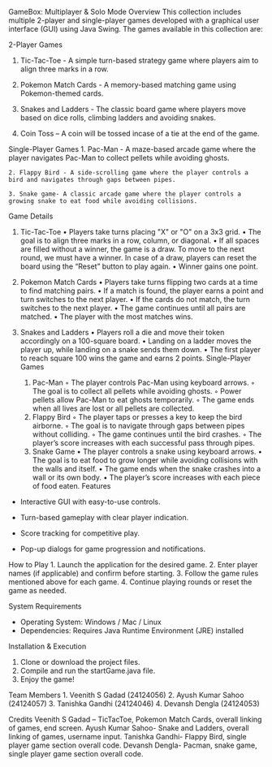 GameBox: Multiplayer & Solo Mode
Overview
This collection includes multiple 2-player and single-player games developed with a graphical user interface (GUI) using Java Swing. The games available in this collection are:

2-Player Games
1. Tic-Tac-Toe - A simple turn-based strategy game where players aim to align three marks in a row.

2. Pokemon Match Cards - A memory-based matching game using Pokemon-themed cards.

3. Snakes and Ladders - The classic board game where players move based on dice rolls, climbing ladders and avoiding snakes.

4. Coin Toss – A coin will be tossed incase of a tie at the end of the game.

Single-Player Games
    1. Pac-Man - A maze-based arcade game where the player navigates Pac-Man to collect pellets while avoiding ghosts.

    2. Flappy Bird - A side-scrolling game where the player controls a bird and navigates through gaps between pipes.

    3. Snake game- A classic arcade game where the player controls a growing snake to eat food while avoiding collisions.


Game Details

1. Tic-Tac-Toe
    • Players take turns placing "X" or "O" on a 3x3 grid.
    • The goal is to align three marks in a row, column, or diagonal.
    • If all spaces are filled without a winner, the game is a draw. To move to the next round, we must have a winner. In case of a draw, players can reset the board using the “Reset” button to play again.
    • Winner gains one point.

2. Pokemon Match Cards
    • Players take turns flipping two cards at a time to find matching pairs.
    • If a match is found, the player earns a point and turn switches to the next player.
    • If the cards do not match, the turn switches to the next player.
    • The game continues until all pairs are matched.
    • The player with the most matches wins.

3. Snakes and Ladders
    • Players roll a die and move their token accordingly on a 100-square board.
    • Landing on a ladder moves the player up, while landing on a snake sends them down.
    • The first player to reach square 100 wins the game and earns 2 points.
Single-Player Games
    1. Pac-Man
        ◦ The player controls Pac-Man using keyboard arrows.
        ◦ The goal is to collect all pellets while avoiding ghosts.
        ◦ Power pellets allow Pac-Man to eat ghosts temporarily.
        ◦ The game ends when all lives are lost or all pellets are collected.
    2. Flappy Bird
        ◦ The player taps or presses a key to keep the bird airborne.
        ◦ The goal is to navigate through gaps between pipes without colliding.
        ◦ The game continues until the bird crashes.
        ◦ The player’s score increases with each successful pass through pipes.
    3. Snake Game
    • The player controls a snake using keyboard arrows.
    • The goal is to eat food to grow longer while avoiding collisions with the walls and itself.
    • The game ends when the snake crashes into a wall or its own body.
    • The player’s score increases with each piece of food eaten.
Features
- Interactive GUI with easy-to-use controls.
- Turn-based gameplay with clear player indication.

- Score tracking for competitive play.

- Pop-up dialogs for game progression and notifications.
       

How to Play
    1. Launch the application for the desired game.
    2. Enter player names (if applicable) and confirm before starting.
    3. Follow the game rules mentioned above for each game.
    4. Continue playing rounds or reset the game as needed.

System Requirements
- Operating System: Windows / Mac / Linux
- Dependencies: Requires Java Runtime Environment (JRE) installed


Installation & Execution
1. Clone or download the project files.
2. Compile and run the startGame.java file.
3. Enjoy the game!




Team Members
    1. Veenith S Gadad (24124056)
    2. Ayush Kumar Sahoo (24124057)
    3. Tanishka Gandhi (24124046)
    4. Devansh Dengla (24124053)

Credits
Veenith S Gadad – TicTacToe, Pokemon Match Cards, overall linking of games, end screen.
Ayush Kumar Sahoo- Snake and Ladders, overall linking of games, username input.
Tanishka Gandhi- Flappy Bird, single player game section overall code.
Devansh Dengla- Pacman, snake game, single player game section overall code.
